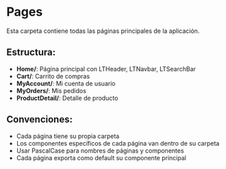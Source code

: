 # Pages

Esta carpeta contiene todas las páginas principales de la aplicación.

## Estructura:

- **Home/**: Página principal con LTHeader, LTNavbar, LTSearchBar
- **Cart/**: Carrito de compras
- **MyAccount/**: Mi cuenta de usuario
- **MyOrders/**: Mis pedidos
- **ProductDetail/**: Detalle de producto

## Convenciones:

- Cada página tiene su propia carpeta
- Los componentes específicos de cada página van dentro de su carpeta
- Usar PascalCase para nombres de páginas y componentes
- Cada página exporta como default su componente principal
